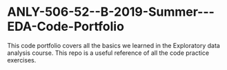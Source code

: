 # ANLY-506-52--B-2019-Summer---EDA-Code-Portfolio
This code portfolio covers all the basics we learned in the Exploratory data analysis course. This repo is a useful reference of all the code practice exercises.
